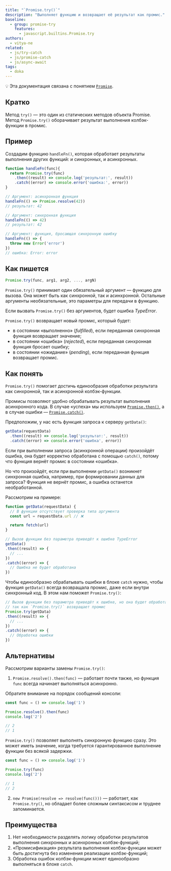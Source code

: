 ```yaml
---
title: "`Promise.try()`"
description: "Выполняет функцию и возвращает её результат как промис."
baseline:
  - group: promise-try
    features:
      - javascript.builtins.Promise.try
authors:
  - vitya-ne
related:
  - js/try-catch
  - js/promise-catch
  - js/async-await
tags:
  - doka
---
```


<aside>

💡 Эта документация связана с понятием [`Promise`](/js/promise/).

</aside>

## Кратко

Метод `try()` — это один из статических методов объекта Promise. Метод `Promise.try()` оборачивает результат выполнения колбэк-функции в промис.

## Пример

Создадим функцию `handleFn()`, которая обработает результаты выполнения других функций: и синхронных, и асинхронных.

```js
function handleFn(func){
  return Promise.try(func)
    .then((result) => console.log('результат:', result))
    .catch((error) => console.error('ошибка:', error))
}

// Аргумент: асинхронная функция
handleFn(() => Promise.resolve(42))
// результат: 42

// Аргумент: синхронная функция
handleFn(() => 42)
// результат: 42

// Аргумент: функция, бросающая синхронную ошибку
handleFn(() => {
  throw new Error('error')
})
// ошибка: Error: error
```

## Как пишется

```js
Promise.try(func, arg1, arg2, ..., argN)
```

`Promise.try()` принимает один обязательный аргумент — функцию для вызова. Она может быть как синхронной, так и асинхронной. Остальные аргументы необязательные, это параметры для передачи в функцию.

Если вызвать `Promise.try()` без аргументов, будет ошибка _TypeError_.

`Promise.try()` возвращает новый промис, который будет:
- в состоянии «выполненно» (_fulfilled_), если переданная синхронная функция возвращает значение;
- в состоянии «ошибка» (_rejected_), если переданная синхронная функция бросает ошибку;
- в состоянии «ожидание» (_pending_), если переданная функция возвращает промис.

## Как понять

`Promise.try()` помогает достичь единообразия обработки результата как синхронной, так и асинхронной колбэк-функции.

Промисы позволяют удобно обрабатывать результат выполнения асинхронного кода. В случае «успеха» мы используем [`Promise.then()`](/js/promise-then/), а в случае ошибки — [`Promise.catch()`](/js/promise-catch/).

Предположим, у нас есть функция запроса к серверу `getData()`:

```js
getData(requestData)
  .then((result) => console.log('результат:', result))
  .catch((error) => console.error('ошибка', error))
```

Если при выполнении запроса (асинхронной операции) произойдёт ошибка, она будет корректно обработана c помощью `catch()`, потому что функция вернёт промис в состоянии «ошибка».

Но что произойдёт, если при выполнении `getData()` возникнет синхронная ошибка, например, при формировании данных для запроса? Функция не вернёт промис, а ошибка останется необработанной.

Рассмотрим на примере:

```js
function getData(requestData) {
  // В функции отсутствует проверка типа аргумента
  const url = requestData.url // ❌

  return fetch(url)
}

// Вызов функции без параметра приведёт к ошибке TypeError
getData()
.then((result) => {
  // ...
})
.catch((error) => {
  // Ошибка не будет обработана
})
```

Чтобы единообразно обрабатывать ошибки в блоке `catch` нужно, чтобы функция `getData()` всегда возвращала промис, даже если внутри синхронный код. В этом нам поможет `Promise.try()`:

```js
// Вызов функции без параметра приведёт к ошибке, но она будет обработана,
// так как `Promise.try()` возвращает промис
Promise.try(getData)
.then((result) => {
  // ...
})
.catch((error) => {
  // Обработка ошибки
})
```

## Альтернативы

Рассмотрим варианты замены `Promise.try()`:

1. `Promise.resolve().then(func)` — работает почти также, но функция `func` всегда начинает выполняться асинхронно.

Обратите внимание на порядок сообщений консоли:

```js
const func = () => console.log('1')

Promise.resolve().then(func)
console.log('2')

// 2
// 1
```

`Promise.try()` позволяет выполнять синхронную функцию сразу. Это может иметь значение, когда требуется гарантированное выполнение функции без всякой задержки.

```js
const func = () => console.log('1')

Promise.try(func)
console.log('2')

// 1
// 2
```

2. `new Promise(resolve => resolve(func()))` — работает, как `Promise.try()`, но обладает более сложным синтаксисом и труднее запоминается.

## Преимущества

1. Нет необходимости разделять логику обработки результатов выполнения синхронных и асинхронных колбэк-функций;
1. «Промисификация» результата выполнения колбэк-функции может быть достигнута без изменения реализации колбэк-функций;
1. Обработка ошибок колбэк-функции может единообразно выполняться в блоке `catch`.
